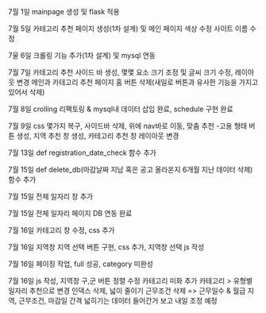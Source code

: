 7월 1일 mainpage 생성 및 flask 적용

7월 5일 카테고리 추천 페이지 생성(1차 설계) 및 메인 페이지 색상 수정
        사이트 이름 수정

7울 6일 크롤링 기능 추가(1차 설계) 및 mysql 연동

7월 7일 카테고리 추천 사이드 바 생성, 몇몇 요소 크기 조정 및 글씨 크기 수정, 레이아웃 변경
        메인과 카테고리 추천 페이지 홈 버튼 삭제(새일로 버튼과 유사한 기능을 가지고 있어서 삭제) 

7월 8일 crolling 리팩토링 & mysql내 데이터 삽입 완료, schedule 구현 완료

7월 9일 css 몇가지 복구, 사이드바 삭제, 위에 nav바로 이동, 맞춤 추천 -고용 형태 버튼 생성, 지역 추천 창 생성, 카테고리 추천 창 레이아웃 변경

7월 13일 def registration_date_check 함수 추가

7월 15일 def delete_db(마감날짜 지남 혹은 공고 올라온지 6개월 지난 데이터 삭제) 함수 추가

7월 15일 전체 일자리 창 추가

7월 15일 전체 일자리 페이지 DB 연동 완료

7월 16일 카테고리 창 수정, css 추가

7월 16일 지역창 지역 선택 버튼 구현, css 추가, 지역창 선택 js 작성

7월 16일 페이징 작업, full 성공, category 미완성

7월 16일 js 작성, 지역창 구,군 버튼 정렬 수정
        카테고리 미화 추가
        카테고리 > 유형별 일자리 추천으로 변경
        인덱스 삭제, 넓이 줄이기
        근무조건 삭제 => 근무일수 & 월급
        지역, 근무조건, 마감일 간격 넓히기는 데이터 들어간거 보고 내일 조정 예정